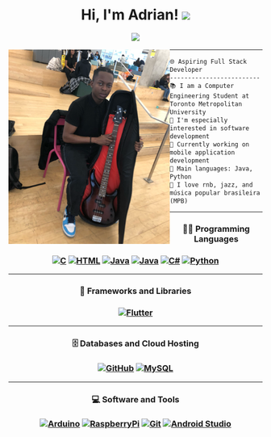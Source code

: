 <h1 align="center">
Hi, I'm Adrian!
  <img src="https://media.giphy.com/media/hvRJCLFzcasrR4ia7z/giphy.gif" width="30">
</h1>

<!-- Typing SVG by DenverCoder1 - https://github.com/DenverCoder1/readme-typing-svg -->
<p align="center">
  <a href="https://github.com/DenverCoder1/readme-typing-svg"><img src="https://readme-typing-svg.herokuapp.com?lines=Computer+Engineering+Student;Electric+Bass+Player;Welcome+to+my+GitHub&center=true&width=380&height=45"></a>
</p>

<img align="left" src="https://github.com/adrianomoruyi/adrianomoruyi/blob/6d54121b186fdf3606b8d33ca58f3d238623908c/IMG_0737.PNG" width="320" />
<hr>

```
🌐 Aspiring Full Stack Developer
-------------------------
📚 I am a Computer Engineering Student at Toronto Metropolitan University
📝 I'm especially  interested in software development
🔭 Currently working on mobile application development
🌟 Main languages: Java, Python
🎵 I love rnb, jazz, and música popular brasileira (MPB)
```
<hr/>

<h3 align="center">👨‍💻 Programming Languages<h3>

<p align="center">
    <a href="#"><img alt="C" src="https://img.shields.io/badge/C-00599C?style=for-the-badge&logo=c&logoColor=white"></a>
    <a href="#"><img alt="HTML" src="https://img.shields.io/badge/HTML-239120?style=for-the-badge&logo=html5&logoColor=white"></a>
    <a href="#"><img alt="Java" src="https://img.shields.io/badge/Java-ED8B00?style=for-the-badge&logo=openjdk&logoColor=white"></a>
    <a href="#"><img alt="Java" src="https://img.shields.io/badge/Dart-0175C2?style=flat&logo=dart&logoColor=white"></a>
    <a href="#"><img alt="C#" src="https://img.shields.io/badge/C%23-239120?style=for-the-badge&logo=c-sharp&logoColor=white"></a>
    <a href="#"><img alt="Python" src="https://img.shields.io/badge/Python-3776AB?style=for-the-badge&logo=python&logoColor=white"></a>

</p>
<hr/><h3 align="center">🧰 Frameworks and Libraries<h3>

<p align="center">
    <a href="#"><img alt="Flutter" src="https://img.shields.io/badge/Flutter-02569B?style=flat&logo=flutter&logoColor=white"></a>

</p>
<hr/><h3 align="center">🗄️ Databases and Cloud Hosting<h3>

<p align="center">
    <a href="#"><img alt="GitHub" src="https://img.shields.io/badge/github-%23121011.svg?style=for-the-badge&logo=github&logoColor=white"></a>
    <a href="#"><img alt="MySQL" src="https://img.shields.io/badge/MySQL-00000F?style=for-the-badge&logo=mysql&logoColor=white"></a>
</p>
<hr/><h3 align="center">💻 Software and Tools<h3>

<p align="center">
    <a href="#"><img alt="Arduino" src="https://img.shields.io/badge/-Arduino-00979D?style=for-the-badge&logo=Arduino&logoColor=white"></a>
    <a href="#"><img alt="RaspberryPi" src="https://img.shields.io/badge/-RaspberryPi-C51A4A?style=for-the-badge&logo=Raspberry-Pi"></a>
    <a href="#"><img alt="Git" src="https://img.shields.io/badge/git-%23F05033.svg?style=for-the-badge&logo=git&logoColor=white"></a>
    <a href="#"><img alt="Android Studio" src="https://img.shields.io/badge/Android%20Studio-3DDC84.svg?style=for-the-badge&logo=android-studio&logoColor=white"</a>
</p>

<!-- Credits:[I-am-vishalmaurya](https://github.com/I-am-vishalmaurya) -->

